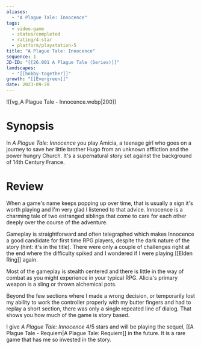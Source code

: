 ```yaml
---
aliases:
  - "A Plague Tale: Innocence"
tags:
  - video-game
  - status/completed
  - rating/4-star
  - platform/playstation-5
title: "A Plague Tale: Innocence"
sequence: 1
JD-ID: "[[26.001 A Plague Tale (Series)]]"
landscapes:
  - "[[hobby-together]]"
growth: "[[Evergreen]]"
date: 2023-09-28
---
```

![[vg_A Plague Tale - Innocence.webp|200]]

# Synopsis
In *A Plague Tale: Innocence* you play Amicia, a teenage girl who goes on a journey to save her little brother Hugo from an unknown affliction and the power hungry Church. It's a supernatural story set against the background of 14th Century France.

# Review
When a game's name keeps popping up over time, that is usually a sign it's worth playing and I'm very glad I listened to that advice. Innocence is a charming tale of two estranged siblings that come to care for each other deeply over the course of the adventure.

Gameplay is straightforward and often telegraphed which makes Innocence a good candidate for first time RPG players, despite the dark nature of the story (hint: it's in the title). There were only a couple of challenges right at the end where the difficulty spiked and I wondered if I were playing [[Elden Ring]] again. 

Most of the gameplay is stealth centered and there is little in the way of combat as you might experience in your typical RPG. Alicia's primary weapon is a sling or thrown alchemical pots.

Beyond the few sections where I made a wrong decision, or temporarily lost my ability to work the controller properly with my butter fingers and had to replay a short section, there was only a single repeated line of dialog. That shows you how much of the game is story based.

I give *A Plague Tale: Innocence* 4/5 stars and will be playing the sequel, [[A Plague Tale - Requiem|A Plague Tale: Requiem]] in the future. It is a rare game that has me so invested in the story.
